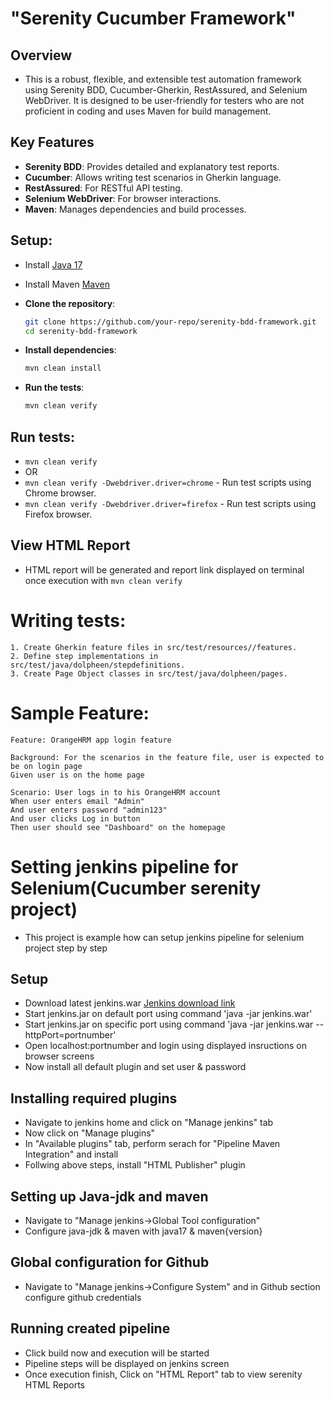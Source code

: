 # "Serenity Cucumber Framework"
## Overview
* This is a robust, flexible, and extensible test automation framework using Serenity BDD, Cucumber-Gherkin, RestAssured, and Selenium WebDriver. It is designed to be user-friendly for testers who are not proficient in coding and uses Maven for build management.


## Key Features

- **Serenity BDD**: Provides detailed and explanatory test reports.
- **Cucumber**: Allows writing test scenarios in Gherkin language.
- **RestAssured**: For RESTful API testing.
- **Selenium WebDriver**: For browser interactions.
- **Maven**: Manages dependencies and build processes.

## Setup:
* Install [Java 17](https://www.oracle.com/java/technologies/downloads/#java17)
* Install Maven [Maven](https://maven.apache.org/)

* **Clone the repository**:
   ```sh
   git clone https://github.com/your-repo/serenity-bdd-framework.git
   cd serenity-bdd-framework
* **Install dependencies**:
    ```sh
  mvn clean install

* **Run the tests**:
    ```sh
  mvn clean verify

## Run tests:
* `mvn clean verify` 
* OR 
* `mvn clean verify -Dwebdriver.driver=chrome`  - Run test scripts using Chrome browser.
* `mvn clean verify -Dwebdriver.driver=firefox`  - Run test scripts using Firefox browser.

## View HTML Report
* HTML report will be generated and report link displayed on terminal once execution with `mvn clean verify`


# Writing tests:
    
    1. Create Gherkin feature files in src/test/resources//features.
    2. Define step implementations in src/test/java/dolpheen/stepdefinitions.
    3. Create Page Object classes in src/test/java/dolpheen/pages.


# Sample Feature:
    Feature: OrangeHRM app login feature

    Background: For the scenarios in the feature file, user is expected to be on login page
    Given user is on the home page
    
    Scenario: User logs in to his OrangeHRM account
    When user enters email "Admin"
    And user enters password "admin123"
    And user clicks Log in button
    Then user should see "Dashboard" on the homepage

# Setting jenkins pipeline for Selenium(Cucumber serenity project)
* This project is example how can setup jenkins pipeline for selenium project step by step
## Setup
* Download latest jenkins.war [Jenkins download link](https://updates.jenkins-ci.org/download/war/)
* Start jenkins.jar on default port using command 'java -jar jenkins.war'
* Start jenkins.jar on specific port using command 'java -jar jenkins.war --httpPort=portnumber'
* Open localhost:portnumber and login using displayed insructions on browser screens
* Now install all default plugin and set user & password
## Installing required plugins
* Navigate to jenkins home and click on "Manage jenkins" tab
* Now click on "Manage plugins"
* In "Available plugins" tab, perform serach for "Pipeline Maven Integration" and install
* Follwing above steps, install "HTML Publisher" plugin
## Setting up Java-jdk and maven
* Navigate to "Manage jenkins->Global Tool configuration"
* Configure java-jdk & maven with java17 & maven{version}
## Global configuration for Github
* Navigate to "Manage jenkins->Configure System" and in Github section configure github credentials


## Running created pipeline
* Click build now and execution will be started
* Pipeline steps will be displayed on jenkins screen
* Once execution finish, Click on "HTML Report" tab to view serenity HTML Reports